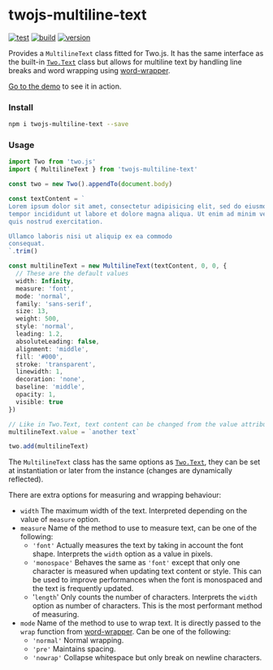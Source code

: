 # twojs-multiline-text

[![test](https://github.com/juliendargelos/twojs-multiline-text/workflows/test/badge.svg?branch=master)](https://github.com/juliendargelos/twojs-multiline-text/actions?workflow=test)
[![build](https://github.com/juliendargelos/twojs-multiline-text/workflows/build/badge.svg?branch=master)](https://github.com/juliendargelos/twojs-multiline-text/actions?workflow=build)
[![version](https://img.shields.io/github/package-json/v/juliendargelos/twojs-multiline-text)](https://github.com/juliendargelos/twojs-multiline-text)

Provides a `MultilineText` class fitted for Two.js. It has the same interface as the built-in [`Two.Text`](https://two.js.org/#two-text) class but allows for multiline text by handling line breaks and word wrapping using [word-wrapper](https://github.com/mattdesl/word-wrapper).

[Go to the demo](https://juliendargelos.com/twojs-multiline-text) to see it in action.

### Install

```bash
npm i twojs-multiline-text --save
```

### Usage

```typescript
import Two from 'two.js'
import { MultilineText } from 'twojs-multiline-text'

const two = new Two().appendTo(document.body)

const textContent = `
Lorem ipsum dolor sit amet, consectetur adipisicing elit, sed do eiusmod
tempor incididunt ut labore et dolore magna aliqua. Ut enim ad minim veniam,
quis nostrud exercitation.

Ullamco laboris nisi ut aliquip ex ea commodo
consequat.
`.trim()

const multilineText = new MultilineText(textContent, 0, 0, {
  // These are the default values
  width: Infinity,
  measure: 'font',
  mode: 'normal',
  family: 'sans-serif',
  size: 13,
  weight: 500,
  style: 'normal',
  leading: 1.2,
  absoluteLeading: false,
  alignment: 'middle',
  fill: '#000',
  stroke: 'transparent',
  linewidth: 1,
  decoration: 'none',
  baseline: 'middle',
  opacity: 1,
  visible: true
})

// Like in Two.Text, text content can be changed from the value attribute:
multilineText.value = `another text`

two.add(multilineText)
```

The `MultilineText` class has the same options as [`Two.Text`](https://two.js.org/#two-text), they can be set at instantiation or later from the instance (changes are dynamically reflected).

There are extra options for measuring and wrapping behaviour:

- `width` The maximum width of the text. Interpreted depending on the value of `measure` option.
- `measure` Name of the method to use to measure text, can be one of the following:
    + `'font'` Actually measures the text by taking in account the font shape. Interprets the `width` option as a value in pixels.
    + `'monospace'` Behaves the same as `'font'` except that only one character is measured when updating text content or style. This can be used to improve performances when the font is monospaced and the text is frequently updated.
    + '`length`' Only counts the number of characters. Interprets the `width` option as number of characters. This is the most performant method of measuring.
- `mode` Name of the method to use to wrap text. It is directly passed to the `wrap` function from [word-wrapper](https://github.com/mattdesl/word-wrapper). Can be one of the following:
    + `'normal'` Normal wrapping.
    + `'pre'` Maintains spacing.
    + `'nowrap'` Collapse whitespace but only break on newline characters.
